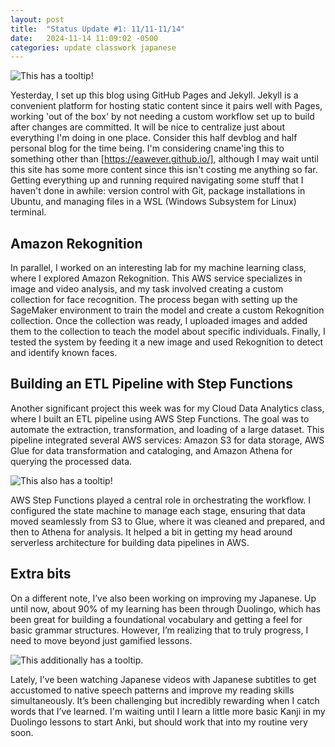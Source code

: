 ```yaml
---
layout: post
title:  "Status Update #1: 11/11-11/14"
date:   2024-11-14 11:09:02 -0500
categories: update classwork japanese
---
```


![This has a tooltip!](/assets/blog1_asset1.png)

Yesterday, I set up this blog using GitHub Pages and Jekyll. Jekyll is a convenient platform for hosting static content since it pairs well with Pages, working 'out of the box' by not needing a custom workflow set up to build after changes are committed. It will be nice to centralize just about everything I'm doing in one place. Consider this half devblog and half personal blog for the time being. I'm considering cname'ing this to something other than [https://eawever.github.io/], although I may wait until this site has some more content since this isn't costing me anything so far. Getting everything up and running required navigating some stuff that I haven't done in awhile: version control with Git, package installations in Ubuntu, and managing files in a WSL (Windows Subsystem for Linux) terminal.

<h2>Amazon Rekognition</h2>

In parallel, I worked on an interesting lab for my machine learning class, where I explored Amazon Rekognition. This AWS service specializes in image and video analysis, and my task involved creating a custom collection for face recognition. The process began with setting up the SageMaker environment to train the model and create a custom Rekognition collection. Once the collection was ready, I uploaded images and added them to the collection to teach the model about specific individuals. Finally, I tested the system by feeding it a new image and used Rekognition to detect and identify known faces. 

<h2>Building an ETL Pipeline with Step Functions</h2>

Another significant project this week was for my Cloud Data Analytics class, where I built an ETL pipeline using AWS Step Functions. The goal was to automate the extraction, transformation, and loading of a large dataset. This pipeline integrated several AWS services: Amazon S3 for data storage, AWS Glue for data transformation and cataloging, and Amazon Athena for querying the processed data.

![This also has a tooltip!](/assets/step-functions-example.png)

AWS Step Functions played a central role in orchestrating the workflow. I configured the state machine to manage each stage, ensuring that data moved seamlessly from S3 to Glue, where it was cleaned and prepared, and then to Athena for analysis. It helped a bit in getting my head around serverless architecture for building data pipelines in AWS.

<h2>Extra bits</h2>

On a different note, I’ve also been working on improving my Japanese. Up until now, about 90% of my learning has been through Duolingo, which has been great for building a foundational vocabulary and getting a feel for basic grammar structures. However, I’m realizing that to truly progress, I need to move beyond just gamified lessons. 

![This additionally has a tooltip.](/assets/blog1_asset3.jpeg)

Lately, I’ve been watching Japanese videos with Japanese subtitles to get accustomed to native speech patterns and improve my reading skills simultaneously. It’s been challenging but incredibly rewarding when I catch words that I’ve learned. I'm waiting until I learn a little more basic Kanji in my Duolingo lessons to start Anki, but should work that into my routine very soon.